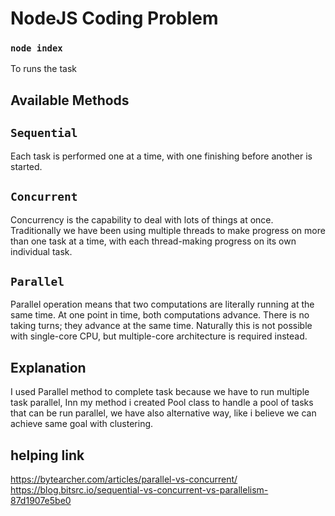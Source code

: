 # NodeJS Coding Problem

### `node index`
To runs the task

## Available Methods

## `Sequential`
Each task is performed one at a time, with one finishing before another is started.


## `Concurrent`
Concurrency is the capability to deal with lots of things at once.
Traditionally we have been using multiple threads to make progress on more than one task at a time, with each thread-making progress on its own individual task.


## `Parallel`
Parallel operation means that two computations are literally running at the same time. At one point in time, both computations advance. There is no taking turns; they advance at the same time. Naturally this is not possible with single-core CPU, but multiple-core architecture is required instead.

## Explanation
I used Parallel method to complete task because we have to run multiple task parallel, Inn my method i created Pool class to handle a pool of tasks that can be run parallel, we have also alternative way, like i believe we can achieve same goal with clustering.


## helping link
https://bytearcher.com/articles/parallel-vs-concurrent/
https://blog.bitsrc.io/sequential-vs-concurrent-vs-parallelism-87d1907e5be0